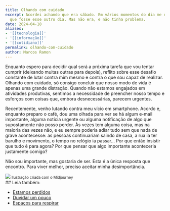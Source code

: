 ```yaml
---
title: Olhando com cuidado
excerpt: Acordei achando que era sábado. Em vários momentos do dia me distraí pensando
  que fosse esse outro dia. Mas não era, e não tinha problema.
date: 2024-04-18
aliases:
- '[[tecnologia]]'
- '[[informação]]'
- '[[cotidiano]]'
permalink: olhando-com-cuidado
author: Marcos Ramon
---
```

Enquanto espero para decidir qual será a próxima tarefa que vou tentar cumprir (deixando muitas outras para depois), reflito sobre esse desafio constante de lutar contra mim mesmo e contra o que sou capaz de realizar. Olhando com cuidado, só consigo concluir que nosso modo de vida é apenas uma grande distração. Quando não estamos engajados em atividades produtivas, sentimos a necessidade de preencher nosso tempo e esforços com coisas que, embora desnecessárias, parecem urgentes.

Recentemente, venho lutando contra meu vício em smartphone. Acordo e, enquanto preparo o café, dou uma olhada para ver se há algum e-mail importante, alguma notícia urgente ou alguma notificação de algo que supostamente não posso perder. Às vezes tem alguma coisa, mas na maioria das vezes não, e eu sempre poderia adiar tudo sem que nada de grave acontecesse: as pessoas continuariam saindo de casa, a rua ia ter barulho e movimento, o tempo no relógio ia passar... Por que então insistir que tudo é para agora? Por que pensar que algo importante aconteceria justamente comigo?

Não sou importante, mas gostaria de ser. Esta é a única resposta que encontro. Para viver melhor, preciso aceitar minha desimportância.

<img src="/assets/img/Pasted image 20250302180952.png">
<small>Ilustração criada com o Midjourney</small>

<div class="leia-tambem" markdown="1">
## Leia também:

- <a href="/estamos-perdidos">Estamos perdidos</a>
- <a href="/duvidar-um-pouco">Duvidar um pouco</a>
- <a href="/espacos-para-respirar">Espaços para respirar</a>
</div>